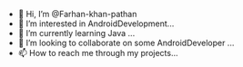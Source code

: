 - 👋 Hi, I’m @Farhan-khan-pathan
- 👀 I’m interested in AndroidDevelopment...
- 🌱 I’m currently learning Java ...
- 💞️ I’m looking to collaborate on some AndroidDeveloper ...
- 📫 How to reach me through my projects...

<!---
Farhan-khan-pathan/Farhan-khan-pathan is a ✨ special ✨ repository because its `README.md` (this file) appears on your GitHub profile.
You can click the Preview link to take a look at your changes.
--->
